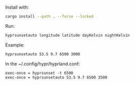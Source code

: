 
Install with:
```sh
cargo install --path . --force --locked
```

Run:
```sh
hyprsunsetauto longitude latitude dayKelvin nightKelvin
```

Example:
```sh
hyprsunsetauto 53.5 9.7 6500 3000
```
In the ~/.config/hypr/hyprland.conf:
```
exec-once = hyprsunset -t 6500
exec-once = hyprsunsetauto 53.5 9.7 6500 3500
```
